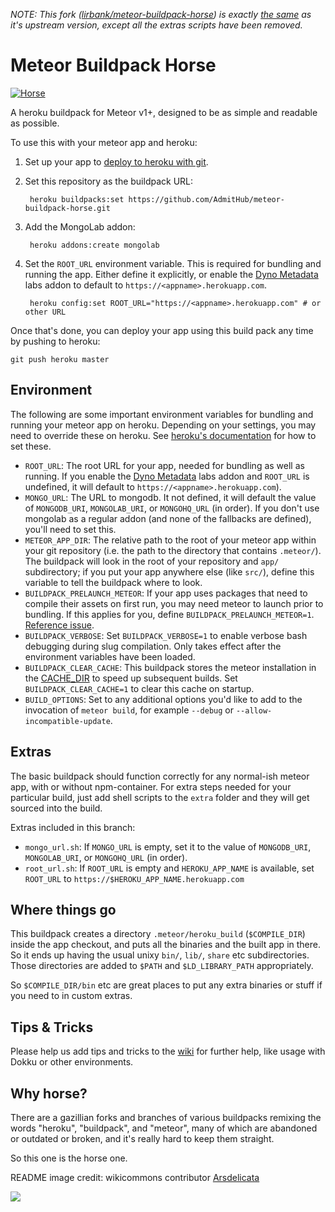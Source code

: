 *NOTE: This fork ([lirbank/meteor-buildpack-horse](https://github.com/lirbank/meteor-buildpack-horse/edit/master/README.md)) is exactly [the same](https://github.com/AdmitHub/meteor-buildpack-horse/compare/master...lirbank:master) as it's upstream version, except all the extras scripts have been removed.*

# Meteor Buildpack Horse

[![Horse](https://i.imgur.com/YhIL9zM.jpg)](https://commons.wikimedia.org/wiki/File:Draw-Costa_Rican-2smallest.jpg)

A heroku buildpack for Meteor v1+, designed to be as simple and readable as possible.

To use this with your meteor app and heroku:

1. Set up your app to [deploy to heroku with git](https://devcenter.heroku.com/articles/git).
2. Set this repository as the buildpack URL:

        heroku buildpacks:set https://github.com/AdmitHub/meteor-buildpack-horse.git

3. Add the MongoLab addon:
        
        heroku addons:create mongolab

4. Set the `ROOT_URL` environment variable. This is required for bundling and running the app.  Either define it explicitly, or enable the [Dyno Metadata](https://devcenter.heroku.com/articles/dyno-metadata) labs addon to default to `https://<appname>.herokuapp.com`.

        heroku config:set ROOT_URL="https://<appname>.herokuapp.com" # or other URL

Once that's done, you can deploy your app using this build pack any time by pushing to heroku:

    git push heroku master

## Environment

The following are some important environment variables for bundling and running your meteor app on heroku.  Depending on your settings, you may need to override these on heroku.  See [heroku's documentation](https://devcenter.heroku.com/articles/config-vars) for how to set these.

 - `ROOT_URL`: The root URL for your app, needed for bundling as well as running. If you enable the [Dyno Metadata](https://devcenter.heroku.com/articles/dyno-metadata) labs addon and `ROOT_URL` is undefined, it will default to `https://<appname>.herokuapp.com`).
 - `MONGO_URL`: The URL to mongodb.  It not defined, it will default the value of `MONGODB_URI`, `MONGOLAB_URI`, or `MONGOHQ_URL` (in order).  If you don't use mongolab as a regular addon (and none of the fallbacks are defined), you'll need to set this.
 - `METEOR_APP_DIR`: The relative path to the root of your meteor app within your git repository (i.e. the path to the directory that contains `.meteor/`). The buildpack will look in the root of your repository and `app/` subdirectory; if you put your app anywhere else (like `src/`), define this variable to tell the buildpack where to look.
 - `BUILDPACK_PRELAUNCH_METEOR`: If your app uses packages that need to compile their assets on first run, you may need meteor to launch prior to bundling.  If this applies for you, define `BUILDPACK_PRELAUNCH_METEOR=1`. [Reference issue](https://github.com/meteor/meteor/issues/2606).
 - `BUILDPACK_VERBOSE`: Set `BUILDPACK_VERBOSE=1` to enable verbose bash debugging during slug compilation. Only takes effect after the environment variables have been loaded.
 - `BUILDPACK_CLEAR_CACHE`: This buildpack stores the meteor installation in the [CACHE_DIR](https://devcenter.heroku.com/articles/buildpack-api#caching) to speed up subsequent builds. Set `BUILDPACK_CLEAR_CACHE=1` to clear this cache on startup.
 - `BUILD_OPTIONS`: Set to any additional options you'd like to add to the invocation of `meteor build`, for example `--debug` or `--allow-incompatible-update`.

## Extras

The basic buildpack should function correctly for any normal-ish meteor app,
with or without npm-container.  For extra steps needed for your particular build,
just add shell scripts to the `extra` folder and they will get sourced into the 
build.

Extras included in this branch:
 - `mongo_url.sh`: If `MONGO_URL` is empty, set it to the value of `MONGODB_URI`, `MONGOLAB_URI`, or `MONGOHQ_URL` (in order).
 - `root_url.sh`: If `ROOT_URL` is empty and `HEROKU_APP_NAME` is available, set `ROOT_URL` to `https://$HEROKU_APP_NAME.herokuapp.com`

## Where things go

This buildpack creates a directory `.meteor/heroku_build` (`$COMPILE_DIR`)
inside the app checkout, and puts all the binaries and the built app in there.
So it ends up having the usual unixy `bin/`, `lib/`, `share` etc
subdirectories.  Those directories are added to `$PATH` and
`$LD_LIBRARY_PATH` appropriately.

So `$COMPILE_DIR/bin` etc are great places to put any extra binaries or stuff
if you need to in custom extras.

## Tips & Tricks

Please help us add tips and tricks to the [wiki](https://github.com/AdmitHub/meteor-buildpack-horse/wiki) for further help, like usage with Dokku or other environments.

## Why horse?

There are a gazillian forks and branches of various buildpacks remixing the
words "heroku", "buildpack", and "meteor", many of which are abandoned or
outdated or broken, and it's really hard to keep them straight.

So this one is the horse one.

README image credit: wikicommons contributor [Arsdelicata](https://commons.wikimedia.org/wiki/User:Arsdelicata)

<a href="https://zenhub.com"><img src="https://raw.githubusercontent.com/ZenHubIO/support/master/zenhub-badge.png"></a>

